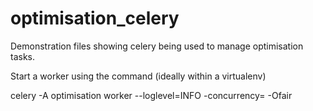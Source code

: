 # optimisation_celery

Demonstration files showing celery being used to manage optimisation tasks.

Start a worker using the command (ideally within a virtualenv)

celery -A optimisation worker --loglevel=INFO -concurrency=<N> -Ofair
